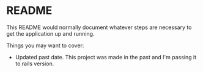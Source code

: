 # README

This README would normally document whatever steps are necessary to get the
application up and running.

Things you may want to cover:

* Updated past date. This project was made in the past and I'm passing it to rails version.
